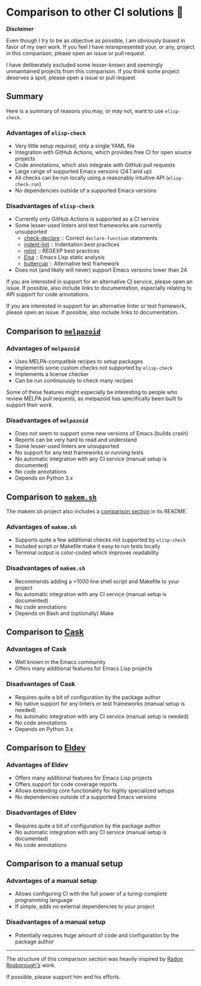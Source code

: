 # Comparison to other CI solutions 🛒

***Disclaimer***

Even though I try to be as objective as possible, I am obviously biased in favor of my own work.
If you feel I have misrepresented your, or any, project in this comparison, please open an issue or pull request.

I have deliberately excluded some lesser-known and seemingly unmaintained projects from this comparison.
If you think some project deserves a spot, please open a issue or pull request.

## Summary

Here is a summary of reasons you may, or may not, want to use `elisp-check`.

### Advantages of `elisp-check`

* Very little setup required, only a single YAML file
* Integration with GitHub Actions, which provides free CI for open source projects
* Code annotations, which also integrate with GitHub pull requests
* Large range of supported Emacs versions (24.1 and up)
* All checks can be run locally using a reasonably intuitive API (`elisp-check-run`)
* No dependencies outside of a supported Emacs versions

### Disadvantages of `elisp-check`

* Currently only GitHub Actions is supported as a CI service
* Some lesser-used linters and test frameworks are currently unsupported
  * [check-declare](https://www.gnu.org/software/emacs/manual/html_node/elisp/Declaring-Functions.html) :: Correct `declare-function` statements
  * [indent-lint](https://github.com/conao3/indent-lint.el) :: Indentation best practices
  * [relint](https://github.com/mattiase/relint) :: REGEXP best practices
  * [Elsa](https://github.com/emacs-elsa/Elsa) :: Emacs Lisp static analysis
  * [buttercup](https://github.com/jorgenschaefer/emacs-buttercup) :: Alternative test framework
* Does not (and likely will never) support Emacs versions lower than 24

If you are interested in support for an alternative CI service, please open an issue.
If possible, also include links to documentation, especially relating to API support for code annotations.

If you are interested in support for an alternative linter or test framework, please open an issue.
If possible, also include links to documentation.

## Comparison to [`melpazoid`](https://github.com/riscy/melpazoid)

### Advantages of `melpazoid`

* Uses MELPA-compatible recipes to setup packages
* Implements some custom checks not supported by `elisp-check`
* Implements a license checker
* Can be run continuously to check many recipes

Some of these features might especially be interesting to people who review MELPA pull requests, as melpazoid has specifically been built to support their work.

### Disadvantages of `melpazoid`

* Does not seem to support some new versions of Emacs (builds crash)
* Reports can be very hard to read and understand
* Some lesser-used linters are unsupported
* No support for any test frameworks or running tests
* No automatic integration with any CI service (manual setup is documented)
* No code annotations
* Depends on Python 3.x

## Comparison to [`makem.sh`](https://github.com/alphapapa/makem.sh)

The makem.sh project also includes a [comparison section](https://github.com/alphapapa/makem.sh#comparisons) in its README.

### Advantages of `makem.sh`

* Supports quite a few additional checks not supported by `elisp-check`
* Included script or Makefile make it easy to run tests locally
* Terminal output is color-coded which improves readability

### Disadvantages of `makem.sh`

* Recommends adding a >1000 line shell script and Makefile to your project
* No automatic integration with any CI service (manual setup is documented)
* No code annotations
* Depends on Bash and (optionally) Make

## Comparison to [Cask](https://github.com/cask/cask)

### Advantages of Cask

* Well known in the Emacs community
* Offers many additional features for Emacs Lisp projects

### Disadvantages of Cask

* Requires quite a bit of configuration by the package author
* No native support for any linters or test frameworks (manual setup is needed)
* No automatic integration with any CI service (manual setup is needed)
* No code annotations
* Depends on Python 3.x

## Comparison to [Eldev](https://github.com/doublep/eldev)

### Advantages of Eldev

* Offers many additional features for Emacs Lisp projects
* Offers support for code coverage reports
* Allows extending core functionality for highly specialized setups
* No dependencies outside of a supported Emacs versions

### Disadvantages of Eldev

* Requires quite a bit of configuration by the package author
* No automatic integration with any CI service (manual setup is documented)
* No code annotations

## Comparison to a manual setup

### Advantages of a manual setup

* Allows configuring CI with the full power of a turing-complete programming language
* If simple, adds no external dependencies to your project

### Disadvantages of a manual setup

* Potentially requires huge amount of code and configuration by the package author

---

The structure of this comparison section was heavily inspired by [Radon Rosborough's](https://github.com/raxod502) work.

If possible, please support him and his efforts.
